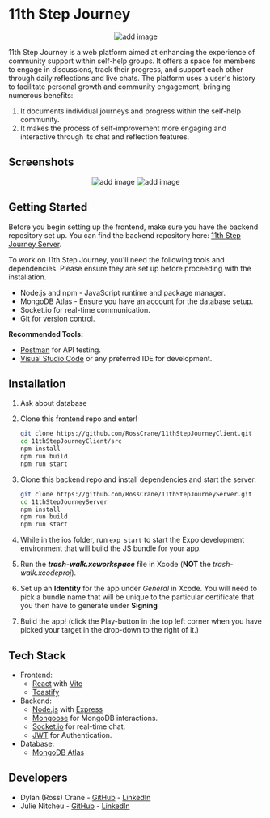 # 11th Step Journey

<p align="center">
  <img src="" alt="add image" />
</p>

11th Step Journey is a web platform aimed at enhancing the experience of community support within self-help groups. It offers a space for members to engage in discussions, track their progress, and support each other through daily reflections and live chats. The platform uses a user's history to facilitate personal growth and community engagement, bringing numerous benefits:

1. It documents individual journeys and progress within the self-help community.
2. It makes the process of self-improvement more engaging and interactive through its chat and reflection features.

## Screenshots

<p align="center">
  <img src="" alt="add image" />
  <img src="" alt="add image" />
</p>

## Getting Started

Before you begin setting up the frontend, make sure you have the backend repository set up. You can find the backend repository here: [11th Step Journey Server](https://github.com/RossCrane/11thStepJourneyServer).

To work on 11th Step Journey, you'll need the following tools and dependencies. Please ensure they are set up before proceeding with the installation.

- Node.js and npm - JavaScript runtime and package manager.
- MongoDB Atlas - Ensure you have an account for the database setup.
- Socket.io for real-time communication.
- Git for version control.

**Recommended Tools:**

- [Postman](https://www.postman.com/) for API testing.
- [Visual Studio Code](https://code.visualstudio.com/) or any preferred IDE for development.

## Installation

1. Ask about database

2. Clone this frontend repo and enter!

   ```bash
   git clone https://github.com/RossCrane/11thStepJourneyClient.git
   cd 11thStepJourneyClient/src
   npm install
   npm run build
   npm run start
   ```

3. Clone this backend repo and install dependencies and start the server.

   ```bash
   git clone https://github.com/RossCrane/11thStepJourneyServer.git
   cd 11thStepJourneyServer
   npm install
   npm run build
   npm run start
   ```

4. While in the ios folder, run `exp start` to start the Expo development environment that will build the JS bundle for your app.

5. Run the **_trash-walk.xcworkspace_** file in Xcode (**NOT** the _trash-walk.xcodeproj_).

6. Set up an **Identity** for the app under _General_ in Xcode. You will need to pick a bundle name that will be unique to the particular certificate that you then have to generate under **Signing**

7. Build the app! (click the Play-button in the top left corner when you have picked your target in the drop-down to the right of it.)

## Tech Stack

- Frontend:
  - [React](https://reactjs.org/) with [Vite](https://vitejs.dev/)
  - [Toastify](https://fkhadra.github.io/react-toastify/introduction/)
- Backend:
  - [Node.js](https://nodejs.org/en/) with [Express](https://expressjs.com/)
  - [Mongoose](https://mongoosejs.com/) for MongoDB interactions.
  - [Socket.io](https://socket.io/) for real-time chat.
  - [JWT](https://jwt.io/) for Authentication.
- Database:
  - [MongoDB Atlas](https://https://www.mongodb.com/atlas/database)

## Developers

- Dylan (Ross) Crane - [GitHub](https://github.com/RossCrane) - [LinkedIn](https://www.linkedin.com/in/dylanrosscrane/)
- Julie Nitcheu - [GitHub](https://github.com/juliecodes19) - [LinkedIn](https://www.linkedin.com/in/junagao/)
